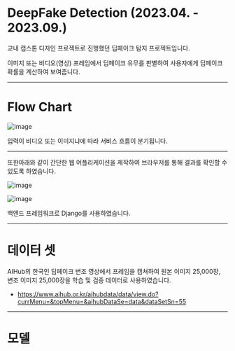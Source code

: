 # DeepFake Detection (2023.04. - 2023.09.)

교내 캡스톤 디자인 프로젝트로 진행했던 딥페이크 탐지 프로젝트입니다.

이미지 또는 비디오(영상) 프레임에서 딥페이크 유무를 판별하여 사용자에게 딥페이크 확률을 계산하여 보여줍니다.

--- 
# Flow Chart
![image](https://github.com/PaulHwang98/DeepfakeDetection/assets/164970413/0e38af43-b694-4696-ae17-0d53f087cbbc)

입력이 비디오 또는 이미지냐에 따라 서비스 흐름이 분기됩니다.

---
또한아래와 같이 간단한 웹 어플리케이션을 제작하여 브라우저를 통해 결과를 확인할 수 있도록 하였습니다.

![image](https://github.com/PaulHwang98/DeepfakeDetection/assets/164970413/96dce215-9080-4745-915d-776fa192fad6)

![image](https://github.com/PaulHwang98/DeepfakeDetection/assets/164970413/ab7c9043-d32e-4918-bb5b-4c6918d04cd3)

백엔드 프레임워크로 Django를 사용하였습니다.

--- 
# 데이터 셋
AIHub의 한국인 딥페이크 변조 영상에서 프레임을 캡쳐하여 원본 이미지 25,000장, 변조 이미지 25,000장을 학습 및 검증 데이터로 사용하였습니다.
- https://www.aihub.or.kr/aihubdata/data/view.do?currMenu=&topMenu=&aihubDataSe=data&dataSetSn=55
--- 
# 모델
